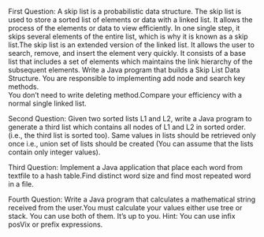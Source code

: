 First Question:
A skip list is a probabilistic data structure. The skip list is used to store a sorted list of elements or data with a linked list. It allows the process of the elements or data to view efficiently. 
In one single step, it skips several elements of the entire list, which is why it is known as a skip list.The skip list is an extended version of the linked list. 
It allows the user to search, remove, and insert the element very quickly. It consists of a base list that includes a set of elements which maintains the link hierarchy of the subsequent elements.
Write  a  Java  program  that  builds  a  Skip  List  Data  Structure.  You  are  responsible  to implementing  add  node  and  search  key  methods.  
You  don’t  need  to  write  deleting method.Compare your efficiency with a normal single linked list.

Second Question:
Given two sorted lists L1 and L2, write a Java program to generate a third list which contains all nodes of L1 and L2 in sorted order. (i.e., the third list is sorted too). 
Same values in lists should be retrieved only once i.e., union set of lists should be created (You can assume that the lists contain only integer values).

Third Question:
Implement a Java application that place each word from textfile to a hash table.Find distinct word size and find most repeated word in a file.

Fourth Question:
Write a Java program that calculates a mathematical string received from the user.You must calculate your values either use tree or stack.
You can use both of them. It’s up to you. Hint: You can use infix posVix or prefix expressions.
